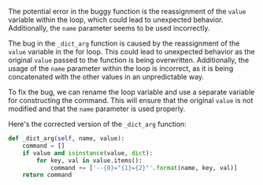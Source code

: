 The potential error in the buggy function is the reassignment of the `value` variable within the loop, which could lead to unexpected behavior. Additionally, the `name` parameter seems to be used incorrectly.

The bug in the `_dict_arg` function is caused by the reassignment of the `value` variable in the for loop. This could lead to unexpected behavior as the original `value` passed to the function is being overwritten. Additionally, the usage of the `name` parameter within the loop is incorrect, as it is being concatenated with the other values in an unpredictable way.

To fix the bug, we can rename the loop variable and use a separate variable for constructing the command. This will ensure that the original `value` is not modified and that the `name` parameter is used properly.

Here's the corrected version of the `_dict_arg` function:

```python
def _dict_arg(self, name, value):
    command = []
    if value and isinstance(value, dict):
        for key, val in value.items():
            command += ['--{0}="{1}={2}"'.format(name, key, val)]
    return command
```